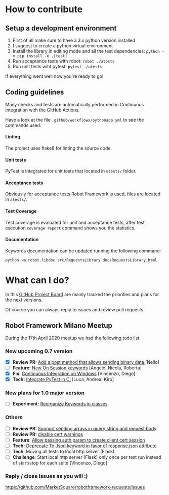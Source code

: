 # How to contribute

## Setup a development environment

1) First of all make sure to have a 3.x python version installed
2) I suggest to create a python virtual environment
3) Install the library in editing mode and all the test dependencies:
    `python -m pip install -e .[test]`
4) Run acceptance tests with robot:
    `robot ./atests`
5) Run unit tests wiht pytest:
    `pytest ./utests`

If everything went well now you're ready to go!

## Coding guidelines

Many checks and tests are automatically performed in Continuous Integration with the
GitHub Actions.

Have a look at the file `.github/workflows/pythonapp.yml` to see the commands used. 

#### Linting

The project uses flake8 for linting the source code.

#### Unit tests

PyTest is integrated for unit tests that located in `utests/` folder.

#### Acceptance tests

Obviously for acceptance tests Robot Framework is used, files are located in `atests/`.
   
#### Test Coverage

Test coverage is evaluated for unit and acceptance tests, after test execution 
`coverage report` command shows you the statistics. 

#### Documentation

Keywords documentation can be updated running the following command:

`python -m robot.libdoc src/RequestsLibrary doc/RequestsLibrary.html`

# What can I do?

In this [GitHub Project Board](https://github.com/MarketSquare/robotframework-requests/projects/1)
are mainly tracked the priorities and plans for the next versions.

Of course you can always reply to issues and review pull requests.

## Robot Framework Milano Meetup
During the 17th April 2020 meetup we had the following todo list. 

### New upcoming 0.7 version
- [X] **Review PR:** [Add a post method that allows sending binary data ](https://github.com/MarketSquare/robotframework-requests/pull/224) [Nello]
- [ ] **Feature:** [New On Session keywords](https://github.com/MarketSquare/robotframework-requests/issues/276) [Angelo, Nicola, Roberta]
- [X] **Fix:** [Continuous Integration on Windows](https://github.com/MarketSquare/robotframework-requests/issues/271) [Vincenzo, Diego]
- [X] **Tech:** [Integrate PyTest in CI](https://github.com/MarketSquare/robotframework-requests/issues/277) [Luca, Andrea, Kiro]

### New plans for 1.0 major version
- [ ] **Experiment:** [Reorganize Keywords in classes](https://github.com/MarketSquare/robotframework-requests/issues/270)

### Others
- [ ] **Review PR:** [Support sending arrays in query string and request body](https://github.com/MarketSquare/robotframework-requests/pull/220)
- [ ] **Review PR:** [disable cert warnings](https://github.com/MarketSquare/robotframework-requests/pull/209)
- [ ] **Feature:** [Allow passing auth param to create client cert session](https://github.com/MarketSquare/robotframework-requests/issues/245)
- [ ] **Tech:** [Deprecate To Json keyword in favor of response.json attribute](https://github.com/MarketSquare/robotframework-requests/issues/219)
- [ ] **Tech**: Moving all tests to local http server (Flask)
- [ ] **Challenge**: Start local http server (Flask) only once per test run instead of start/stop for each suite [Vincenzo, Diego]

### Reply / close issues as you will :)
https://github.com/MarketSquare/robotframework-requests/issues
